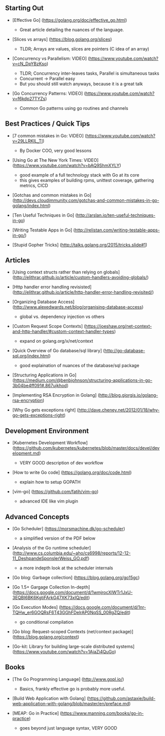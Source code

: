 ## Starting Out
- [Effective Go] (https://golang.org/doc/effective_go.html)

    * Great article detailing the nuances of the language.

- [Slices vs arrays] (https://blog.golang.org/slices)

    * TLDR; Arrays are values, slices are pointers (C idea of an array)

- [Concurrency vs Parallelism: VIDEO] (https://www.youtube.com/watch?v=cN_DpYBzKso)

    * TLDR; Concurrency inter-leaves tasks, Parallel is simultaneous tasks
    * Concurrent -> Parallel easy
    * But you should still watch anyways, because it is a great talk

- [Go Concurrency Patterns: VIDEO] (https://www.youtube.com/watch?v=f6kdp27TYZs)

    * Common Go patterns using go routines and channels



## Best Practices / Quick Tips

- [7 common mistakes in Go: VIDEO] (https://www.youtube.com/watch?v=29LLRKIL_TI)

    * By Docker COO, very good lessons

- [Using Go at The New York Times: VIDEO] (https://www.youtube.com/watch?v=bAQ9ShmXYLY)
    
    * good example of a full technology stack with Go at its core
    * this gives examples of building rpms, unittest coverage, gathering metrics, CICD

- [Gotchas and common mistakes in Go] (http://devs.cloudimmunity.com/gotchas-and-common-mistakes-in-go-golang/index.html)

- [Ten Useful Techniques in Go] (http://arslan.io/ten-useful-techniques-in-go)

- [Writing Testable Apps in Go] (http://relistan.com/writing-testable-apps-in-go/)

- [Stupid Gopher Tricks] (http://talks.golang.org/2015/tricks.slide#1)



## Articles
- [Using context structs rather than relying on globals] (http://elithrar.github.io/article/custom-handlers-avoiding-globals/)

- [Http handler error handling revisisted] (http://elithrar.github.io/article/http-handler-error-handling-revisited/)

- [Organizing Database Access] (http://www.alexedwards.net/blog/organising-database-access)

  * global vs. dependency injection vs others

- [Custom Request Scope Contexts] (https://joeshaw.org/net-context-and-http-handler/#custom-context-handler-types)

  * expand on golang.org/x/net/context

- [Quick Overview of Go database/sql library] (http://go-database-sql.org/index.html)

  * good explaination of nuances of the database/sql package

- [Structuring Applications in Go] (https://medium.com/@benbjohnson/structuring-applications-in-go-3b04be4ff091#.867ujkhod)

- [Implementing RSA Encryption in Golang] (http://blog.giorgis.io/golang-rsa-encryption)

- [Why Go gets exceptions right] (http://dave.cheney.net/2012/01/18/why-go-gets-exceptions-right)



## Development Environment
- [Kubernetes Development Workflow] (https://github.com/kubernetes/kubernetes/blob/master/docs/devel/development.md)

    * VERY GOOD description of dev workflow

- [How to write Go code] (https://golang.org/doc/code.html)

    * explain how to setup GOPATH

- [vim-go] (https://github.com/fatih/vim-go)

    * advanced IDE like vim plugin



## Advanced Concepts
- [Go Scheduler] (https://morsmachine.dk/go-scheduler)

    * a simplified version of the PDF below

- [Analysis of the Go runtime scheduler] (http://www.cs.columbia.edu/~aho/cs6998/reports/12-12-11_DeshpandeSponslerWeiss_GO.pdf)
    
    * a more indepth look at the scheduler internals

- [Go blog: Garbage collection] (https://blog.golang.org/go15gc)

- [Go 1.5+ Gargage Collection In-depth] (https://docs.google.com/document/d/1wmjrocXIWTr1JxU-3EQBI6BK6KgtiFArkG47XK73xIQ/edit)

- [Go Execution Modes] (https://docs.google.com/document/d/1nr-TQHw_er6GOQRsF6T43GGhFDelrAP0NqSS_00RgZQ/edit)

    * go conditional compilation

- [Go blog: Request-scoped Contexts (net/context package)] (https://blog.golang.org/context)

- [Go-kit: Library for building large-scale distributed systems] (https://www.youtube.com/watch?v=1AjaZi4QuGo)


## Books
- [The Go Programming Language] (http://www.gopl.io/)

    * Basics, frankly effective go is probably more useful.

- [Build Web Application with Golang] (https://github.com/astaxie/build-web-application-with-golang/blob/master/en/preface.md)

- [MEAP: Go in Practice] (https://www.manning.com/books/go-in-practice)

    * goes beyond just language syntax, VERY GOOD
